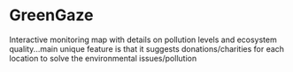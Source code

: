 # GreenGaze

Interactive monitoring map with details on pollution levels and ecosystem quality...main unique feature is that it suggests donations/charities for each location to solve the environmental issues/pollution

